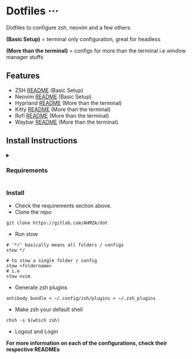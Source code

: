 # Dotfiles ···
Dotfiles to configure zsh, neovim and a few others.

**(Basic Setup)** = terminal only configuration, great for headless

**(More than the terminal)** = configs for more than the terminal i.e window manager stuffs

## Features

- ZSH [README](zsh/.config/zsh/README.md) (Basic Setup)
- Neovim [README](nvim/.config/nvim/README.md) (Basic Setup)
- Hyprland [README](hypr/.config/hypr/README.md) (More than the terminal)
- Kitty [README](kitty/.config/kitty/README.md) (More than the terminal)
- Rofi [README](rofi/.config/rofi/README.md) (More than the terminal)
- Waybar [README](waybar/.config/waybar/README.md) (More than the terminal)


## Install Instructions

<details>
<summary><h3>Requirements</h3></summary>

### Essential
- stow (use package manager)

### Basic Setup
For zsh
 - zsh (use package manager)
 - [antibody](https://getantibody.github.io/install)
 - [starship](https://starship.rs/guide/#%F0%9F%9A%80-installation)

For nvim
 - [neovim](https://github.com/neovim/neovim)
 - [lazynvim](https://github.com/folke/lazy.nvim)
 - ripgrep (use package manager)

### More than the terminal
 - [Hyprland](https://github.com/hyprwm/Hyprland)
 - [Kitty](https://sw.kovidgoyal.net/kitty/)
 - [Rofi](https://github.com/lbonn/rofi)
 - [Waybar](https://github.com/Alexays/Waybar)

</details>

### Install
- Check the requirements section above.
- Clone the repo
```
git clone https://gitlab.com/AHMZA/dot
```

- Run stow
```
# '*/' basically means all folders / configs
stow */

# to stow a single folder / config
stow <foldername>
# i.e
stow nvim
```

- Generate zsh plugins
```
antibody bundle < ~/.config/zsh/plugins > ~/.zsh_plugins
```

- Make zsh your default shell
```
chsh -s $(which zsh)
```

- Logout and Login


**For more information on each of the configurations, check their respective READMEs**
